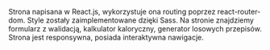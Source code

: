 Strona napisana w React.js, wykorzystuje ona routing poprzez react-router-dom. Style zostały zaimplementowane dzięki Sass. Na stronie znajdziemy formularz z walidacją, kalkulator kaloryczny, generator losowych przepisów. Strona jest responsywna, posiada interaktywna nawigacje. 
